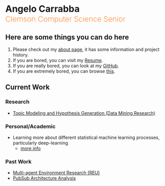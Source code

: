 <h1>Angelo Carrabba<br /><small style="color: #FF6500; font-weight: 200">Clemson Computer Science Senior</small></h1>

## Here are some things you can do here

1. Please check out my [about page](#/about), it has some information and project history.
1. If you are bored, you can visit my [Resume](../Resume/Resume.pdf).
1. If you are really bored, you can look at my [GitHub](https://github.com/acarrab).
1. If you are extremely bored, you can browse [this](https://imgur.com/r/FunnyAnimals).

## Current Work

### Research

- [Topic Modeling and Hypothesis Generation (Data Mining Research)](#/projects/topic_modeling_and_hypothesis_generation)

### Personal/Academic

- Learning more about different statistical machine learning processes, particularly deep-learning
  - [more info](#/projects/deep_learning)


### Past Work
- [Multi-agent Environment Research (REU)](#/projects/multi-robot_environment)
- [PubSub Architecture Analysis](#/projects/pubsub_architecture_analysis)